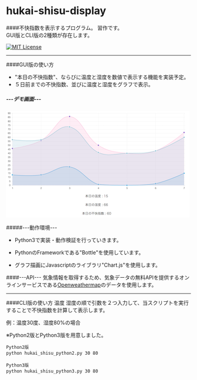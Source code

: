 # hukai-shisu-display
####不快指数を表示するプログラム。
習作です。<br>
GUI版とCLI版の2種類が存在します。

[![MIT License](http://img.shields.io/badge/license-MIT-blue.svg?style=flat)](./LICENSE)

-----
####GUI版の使い方
* "本日の不快指数"、ならびに温度と湿度を数値で表示する機能を実装予定。
* ５日前までの不快指数、並びに温度と湿度をグラフで表示。


##### ---デモ画面---

![デモ画面](./image/demo_01.png)

#####---動作環境---

* Python3で実装・動作検証を行っていきます。

* PythonのFrameworkである"Bottle"を使用しています。

* グラフ描画にJavascriptのライブラリ"Chart.js"を使用します。


####---API---
気象情報を取得するため、気象データの無料APIを提供するオンラインサービスである[Openweathermap](http://openweathermap.org/)のデータを使用します。<br>



-------

####CLI版の使い方
温度 湿度の順で引数を２つ入力して、当スクリプトを実行することで不快指数を計算して表示します。

例：温度30度、湿度80%の場合

※Python2版とPython3版を用意しました。
	
	Python2版
	python hukai_shisu_python2.py 30 80
	
	Python3版
	python hukai_shisu_python3.py 30 80
	

